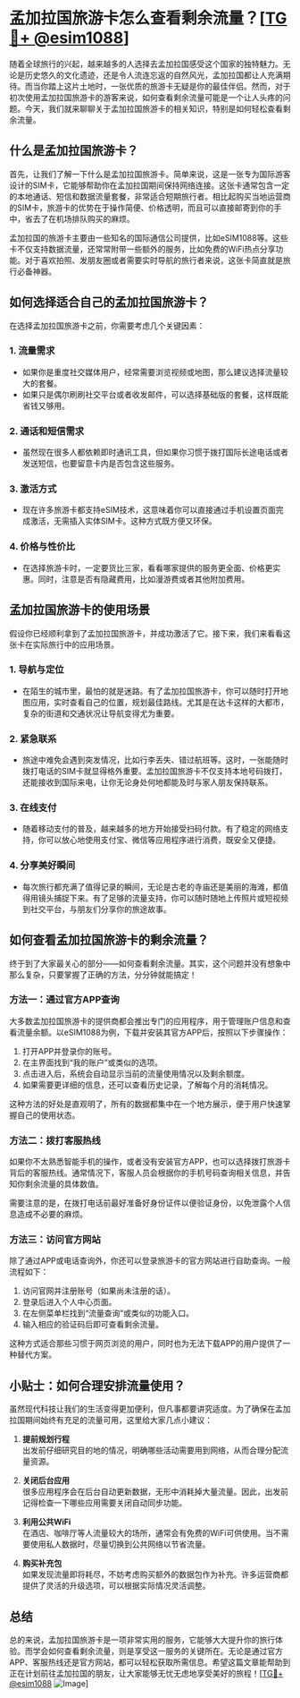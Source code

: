 # 孟加拉国旅游卡怎么查看剩余流量？[[TG💪+ @esim1088](https://t.me/s/esim1088)]

随着全球旅行的兴起，越来越多的人选择去孟加拉国感受这个国家的独特魅力。无论是历史悠久的文化遗迹，还是令人流连忘返的自然风光，孟加拉国都让人充满期待。而当你踏上这片土地时，一张优质的旅游卡无疑是你的最佳伴侣。然而，对于初次使用孟加拉国旅游卡的游客来说，如何查看剩余流量可能是一个让人头疼的问题。今天，我们就来聊聊关于孟加拉国旅游卡的相关知识，特别是如何轻松查看剩余流量。

## 什么是孟加拉国旅游卡？

首先，让我们了解一下什么是孟加拉国旅游卡。简单来说，这是一张专为国际游客设计的SIM卡，它能够帮助你在孟加拉国期间保持网络连接。这张卡通常包含一定的本地通话、短信和数据流量套餐，非常适合短期旅行者。相比起购买当地运营商的SIM卡，旅游卡的优势在于操作简便、价格透明，而且可以直接邮寄到你的手中，省去了在机场排队购买的麻烦。

孟加拉国的旅游卡主要由一些知名的国际通信公司提供，比如eSIM1088等。这些卡不仅支持数据流量，还常常附带一些额外的服务，比如免费的WiFi热点分享功能。对于喜欢拍照、发朋友圈或者需要实时导航的旅行者来说，这张卡简直就是旅行必备神器。

## 如何选择适合自己的孟加拉国旅游卡？

在选择孟加拉国旅游卡之前，你需要考虑几个关键因素：

### 1. **流量需求**
   - 如果你是重度社交媒体用户，经常需要浏览视频或地图，那么建议选择流量较大的套餐。
   - 如果只是偶尔刷刷社交平台或者收发邮件，可以选择基础版的套餐，这样既能省钱又够用。

### 2. **通话和短信需求**
   - 虽然现在很多人都依赖即时通讯工具，但如果你习惯于拨打国际长途电话或者发送短信，也要留意卡内是否包含这些服务。

### 3. **激活方式**
   - 现在许多旅游卡都支持eSIM技术，这意味着你可以直接通过手机设置页面完成激活，无需插入实体SIM卡。这种方式既方便又环保。

### 4. **价格与性价比**
   - 在选择旅游卡时，一定要货比三家，看看哪家提供的服务更全面、价格更实惠。同时，注意是否有隐藏费用，比如漫游费或者其他附加费用。

## 孟加拉国旅游卡的使用场景

假设你已经顺利拿到了孟加拉国旅游卡，并成功激活了它。接下来，我们来看看这张卡在实际旅行中的应用场景。

### 1. **导航与定位**
   - 在陌生的城市里，最怕的就是迷路。有了孟加拉国旅游卡，你可以随时打开地图应用，实时查看自己的位置，规划最佳路线。尤其是在达卡这样的大都市，复杂的街道和交通状况让导航变得尤为重要。

### 2. **紧急联系**
   - 旅途中难免会遇到突发情况，比如行李丢失、错过航班等。这时，一张能随时拨打电话的SIM卡就显得格外重要。孟加拉国旅游卡不仅支持本地号码拨打，还能接收到国际来电，让你无论身处何地都能及时与家人朋友保持联系。

### 3. **在线支付**
   - 随着移动支付的普及，越来越多的地方开始接受扫码付款。有了稳定的网络支持，你可以放心地使用支付宝、微信等应用程序进行消费，既安全又便捷。

### 4. **分享美好瞬间**
   - 每次旅行都充满了值得记录的瞬间，无论是古老的寺庙还是美丽的海滩，都值得用镜头捕捉下来。有了足够的流量支持，你可以随时随地上传照片或短视频到社交平台，与朋友们分享你的旅途故事。

## 如何查看孟加拉国旅游卡的剩余流量？

终于到了大家最关心的部分——如何查看剩余流量。其实，这个问题并没有想象中那么复杂，只要掌握了正确的方法，分分钟就能搞定！

### 方法一：通过官方APP查询

大多数孟加拉国旅游卡的提供商都会推出专门的应用程序，用于管理账户信息和查看流量余额。以eSIM1088为例，下载并安装其官方APP后，按照以下步骤操作：

1. 打开APP并登录你的账号。
2. 在主界面找到“我的账户”或类似的选项。
3. 点击进入后，系统会自动显示当前的流量使用情况以及剩余额度。
4. 如果需要更详细的信息，还可以查看历史记录，了解每个月的消耗情况。

这种方法的好处是直观明了，所有的数据都集中在一个地方展示，便于用户快速掌握自己的使用状态。

### 方法二：拨打客服热线

如果你不太熟悉智能手机的操作，或者没有安装官方APP，也可以选择拨打旅游卡背后的客服热线。通常情况下，客服人员会根据你的手机号码查询相关信息，并告知你剩余流量的具体数值。

需要注意的是，在拨打电话前最好准备好身份证件以便验证身份，以免泄露个人信息造成不必要的麻烦。

### 方法三：访问官方网站

除了通过APP或电话查询外，你还可以登录旅游卡的官方网站进行自助查询。一般流程如下：

1. 访问官网并注册账号（如果尚未注册的话）。
2. 登录后进入个人中心页面。
3. 在左侧菜单栏找到“流量查询”或类似的功能入口。
4. 输入相应的验证码后即可查看剩余流量。

这种方式适合那些习惯于网页浏览的用户，同时也为无法下载APP的用户提供了一种替代方案。

## 小贴士：如何合理安排流量使用？

虽然现代科技让我们的生活变得更加便利，但凡事都要讲究适度。为了确保在孟加拉国期间始终有充足的流量可用，这里给大家几点小建议：

1. **提前规划行程**  
   出发前仔细研究目的地的情况，明确哪些活动需要用到网络，从而合理分配流量资源。

2. **关闭后台应用**  
   很多应用程序会在后台自动更新数据，无形中消耗掉大量流量。因此，出发前记得检查一下哪些应用需要关闭自动同步功能。

3. **利用公共WiFi**  
   在酒店、咖啡厅等人流量较大的场所，通常会有免费的WiFi可供使用。当不需要使用私人数据时，尽量切换到公共网络以节省流量。

4. **购买补充包**  
   如果发现流量即将耗尽，不妨考虑购买额外的数据包作为补充。许多运营商都提供了灵活的升级选项，可以根据实际情况灵活调整。

## 总结

总的来说，孟加拉国旅游卡是一项非常实用的服务，它能够大大提升你的旅行体验。而学会如何查看剩余流量，则是享受这一服务的关键所在。无论是通过官方APP、客服热线还是官方网站，都可以轻松获取所需信息。希望这篇文章能帮助到正在计划前往孟加拉国的朋友，让大家能够无忧无虑地享受美好的旅程！[[TG💪+ @esim1088](https://t.me/s/esim1088) ![Image](https://i.postimg.cc/4NQfJmqS/Snipaste-2025-05-13-00-14-12.png)]